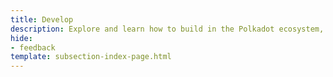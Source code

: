 ```yaml
---
title: Develop
description: Explore and learn how to build in the Polkadot ecosystem, from custom blockchains to smart contracts, supported by robust integrations and developer tools.
hide: 
- feedback
template: subsection-index-page.html
---
```

